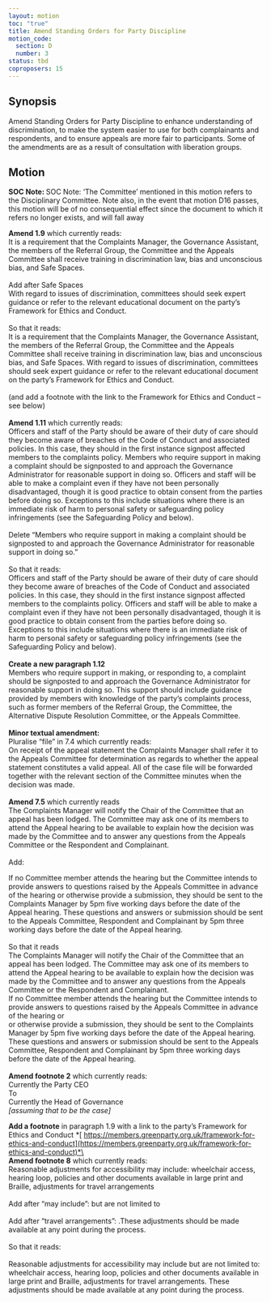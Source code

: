 ```yaml
---
layout: motion
toc: "true"
title: Amend Standing Orders for Party Discipline
motion_code:
  section: D
  number: 3
status: tbd
coproposers: 15
---
```

## Synopsis

Amend Standing Orders for Party Discipline to enhance understanding of discrimination, to make the system easier to use for both complainants and respondents, and to ensure appeals are more fair to participants. Some of the amendments are as a result of consultation with liberation groups.

## Motion

<p class="alert d-inline-block alert-primary"><strong>SOC Note: </strong> SOC Note: ‘The Committee’ mentioned in this motion refers to the Disciplinary Committee. Note also, in the event that motion D16 passes, this motion will be of no consequential effect since the document to which it refers no longer exists, and will fall away </p>

**Amend 1.9** which currently reads:\
It is a requirement that the Complaints Manager, the Governance Assistant, the members of the Referral Group, the Committee and the Appeals Committee shall receive training in discrimination law, bias and unconscious bias, and Safe Spaces.\
\
Add after Safe Spaces\
With regard to issues of discrimination, committees should seek expert guidance or refer to the relevant educational document on the party’s Framework for Ethics and Conduct.\
\
So that it reads:\
It is a requirement that the Complaints Manager, the Governance Assistant, the members of the Referral Group, the Committee and the Appeals Committee shall receive training in discrimination law, bias and unconscious bias, and Safe Spaces. With regard to issues of discrimination, committees should seek expert guidance or refer to the relevant educational document on the party’s Framework for Ethics and Conduct.\
\
(and add a footnote with the link to the Framework for Ethics and Conduct – see below)\
\
**Amend 1.11** which currently reads:\
Officers and staff of the Party should be aware of their duty of care should they become aware of breaches of the Code of Conduct and associated policies. In this case, they should in the first instance signpost affected members to the complaints policy. Members who require support in making a complaint should be signposted to and approach the Governance Administrator for reasonable support in doing so. Officers and staff will be able to make a complaint even if they have not been personally disadvantaged, though it is good practice to obtain consent from the parties before doing so. Exceptions to this include situations where there is an immediate risk of harm to personal safety or safeguarding policy infringements (see the Safeguarding Policy and below).\
\
Delete “Members who require support in making a complaint should be signposted to and approach the Governance Administrator for reasonable support in doing so.”\
\
So that it reads:\
Officers and staff of the Party should be aware of their duty of care should they become aware of breaches of the Code of Conduct and associated policies. In this case, they should in the first instance signpost affected members to the complaints policy. Officers and staff will be able to make a complaint even if they have not been personally disadvantaged, though it is good practice to obtain consent from the parties before doing so. Exceptions to this include situations where there is an immediate risk of harm to personal safety or safeguarding policy infringements (see the Safeguarding Policy and below).\
\
**Create a new paragraph 1.12**\
Members who require support in making, or responding to, a complaint should be signposted to and approach the Governance Administrator for reasonable support in doing so. This support should include guidance provided by members with knowledge of the party’s complaints process, such as former members of the Referral Group, the Committee, the Alternative Dispute Resolution Committee, or the Appeals Committee.\
\
**Minor textual amendment:**\
Pluralise “file” in 7.4 which currently reads:\
On receipt of the appeal statement the Complaints Manager shall refer it to the Appeals Committee for determination as regards to whether the appeal statement constitutes a valid appeal. All of the case file will be forwarded together with the relevant section of the Committee minutes when the decision was made.\
\
**Amend 7.5** which currently reads\
The Complaints Manager will notify the Chair of the Committee that an appeal has been lodged. The Committee may ask one of its members to attend the Appeal hearing to be available to explain how the decision was made by the Committee and to answer any questions from the Appeals Committee or the Respondent and Complainant.\
\
Add:

If no Committee member attends the hearing but the Committee intends to provide answers to questions raised by the Appeals Committee in advance of the hearing or otherwise provide a submission, they should be sent to the Complaints Manager by 5pm five working days before the date of the Appeal hearing. These questions and answers or submission should be sent to the Appeals Committee, Respondent and Complainant by 5pm three working days before the date of the Appeal hearing.\
\
So that it reads\
The Complaints Manager will notify the Chair of the Committee that an appeal has been lodged. The Committee may ask one of its members to attend the Appeal hearing to be available to explain how the decision was made by the Committee and to answer any questions from the Appeals Committee or the Respondent and Complainant.\
If no Committee member attends the hearing but the Committee intends to provide answers to questions raised by the Appeals Committee in advance of the hearing or\
or otherwise provide a submission, they should be sent to the Complaints Manager by 5pm five working days before the date of the Appeal hearing. These questions and answers or submission should be sent to the Appeals Committee, Respondent and Complainant by 5pm three working days before the date of the Appeal hearing.\
\
**Amend footnote 2** which currently reads:\
Currently the Party CEO\
To\
Currently the Head of Governance\
*\[assuming that to be the case]*

**Add a footnote** in paragraph 1.9 with a link to the party’s Framework for Ethics and Conduct *[ https://members.greenparty.org.uk/framework-for-ethics-and-conduct](https://members.greenparty.org.uk/framework-for-ethics-and-conduct)*\
\
**Amend footnote 8** which currently reads:\
Reasonable adjustments for accessibility may include: wheelchair access, hearing loop, policies and other documents available in large print and Braille, adjustments for travel arrangements\
\
Add after “may include”: but are not limited to\
\
Add after “travel arrangements”: .These adjustments should be made available at any point during the process.\
\
So that it reads:\
\
Reasonable adjustments for accessibility may include but are not limited to: wheelchair access, hearing loop, policies and other documents available in large print and Braille, adjustments for travel arrangements. These adjustments should be made available at any point during the process.